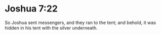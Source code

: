 # Joshua 7:22

So Joshua sent messengers, and they ran to the tent; and behold, it was hidden in his tent with the silver underneath.

